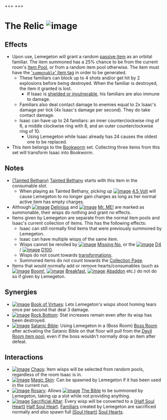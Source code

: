 +++
+++

 # The Relic ![image](/image/The_Relic.png) 


Effects
---------


* Upon use, Lemegeton will grant a random [passive item](/wiki/Passive_item "Passive item") as an orbital familiar. The item summoned has a 25% chance to be from the current room's [Item Pool](/wiki/Item_Pool "Item Pool"), or from a random item pool otherwise. The item must have the ['`summonable`' item tag](/wiki/Item_Tags_summonable "Item Tags summonable") in order to be generated.
	+ These familiars can block up to 4 shots and/or get hit by 2 explosions before being destroyed. When the familiar is destroyed, the item it granted is lost.
		- If Isaac is [shielded or invulnerable](/wiki/Temporary_Buffs "Temporary Buffs"), his familiars are also immune to damage.
	+ Familiars also deal contact damage to enemies equal to 2x Isaac's damage per tick (4x Isaac's damage per second). They do take contact damage.
	+ Isaac can have up to 24 familiars: an inner counterclockwise ring of 6, a middle clockwise ring with 8, and an outer counterclockwise ring of 10.
		- Using Lemegeton while Isaac already has 24 causes the oldest one to be replaced.
* This item belongs to the [Bookworm](/wiki/Bookworm "Bookworm") set. Collecting three items from this set will transform Isaac into Bookworm.


Notes
-------


* [(Tainted Bethany)](/wiki/Tainted_Bethany "Tainted Bethany") [Tainted Bethany](/wiki/Tainted_Bethany "Tainted Bethany") starts with this item in the consumable slot.
	+ When playing as Tainted Bethany, picking up [![image](/image/4.5_Volt.png)](/wiki/4.5_Volt "4.5 Volt") [4.5 Volt](/wiki/4.5_Volt "4.5 Volt") will cause Lemegeton to no longer gain charges as long as her normal active item has empty charges.
* Although [![image](/image/Delirious.png)](/wiki/Delirious "Delirious") [Delirious](/wiki/Delirious "Delirious") and [![image](/image/Mr._ME!.png)](/wiki/Mr._ME! "Mr. ME!") [Mr. ME!](/wiki/Mr._ME! "Mr. ME!") are marked as summonable, their wisps do nothing and grant no effects.
* Items given by Lemegeton are separate from the normal item pools and Isaac's current collection of items. This has the following effects:
	+ Isaac can still normally find items that were previously summoned by Lemegeton.
	+ Isaac can have multiple wisps of the same item.
	+ Wisps cannot be rerolled by [![image](/image/Missing_No..png)](/wiki/Missing_No. "Missing No.") [Missing No.](/wiki/Missing_No. "Missing No.") or the [![image](/image/D4.png)](/wiki/D4 "D4") [D4](/wiki/D4 "D4") / [![image](/image/D100.png)](/wiki/D100 "D100") [D100](/wiki/D100 "D100").
	+ Wisps do not count towards [transformations](/wiki/Transformation "Transformation").
	+ Summoned items do not count towards the [Collection Page](/wiki/Collection_Page "Collection Page").
* Items that would normally add or remove hearts/consumables (such as [![image](/image/Boom!.png)](/wiki/Boom! "Boom!") [Boom!](/wiki/Boom! "Boom!"), [![image](/image/Breakfast.png)](/wiki/Breakfast "Breakfast") [Breakfast](/wiki/Breakfast "Breakfast"), [![image](/image/Abaddon.png)](/wiki/Abaddon "Abaddon") [Abaddon](/wiki/Abaddon "Abaddon") etc.) do not do so if given by Lemegeton.


Synergies
-----------


* [![image](/image/Book_of_Virtues.png)](/wiki/Book_of_Virtues "Book of Virtues") [Book of Virtues](/wiki/Book_of_Virtues "Book of Virtues"): Lets Lemegeton's wisps shoot homing tears once per second that deal 3 damage.
* [![image](/image/Rock_Bottom.png)](/wiki/Rock_Bottom "Rock Bottom") [Rock Bottom](/wiki/Rock_Bottom "Rock Bottom"): Stat increases remain even after its wisp has been destroyed.
* [![image](/image/Satanic_Bible.png)](/wiki/Satanic_Bible "Satanic Bible") [Satanic Bible](/wiki/Satanic_Bible "Satanic Bible"): Using Lemegeton in a (Boss Room) [Boss Room](/wiki/Boss_Room "Boss Room") after activating the Satanic Bible on that floor will pull from the [Devil Room item pool](/wiki/Devil_Room_(Item_Pool) "Devil Room (Item Pool)"), even if the boss wouldn't normally drop an item after defeat.


Interactions
--------------


* [![image](/image/Chaos.png)](/wiki/Chaos "Chaos") [Chaos](/wiki/Chaos "Chaos"): Item wisps will be selected from random pools, regardless of the room Isaac is in.
* [![image](/image/Magic_Skin.png)](/wiki/Magic_Skin "Magic Skin") [Magic Skin](/wiki/Magic_Skin "Magic Skin"): Can be spawned by Lemegeton if it has been used in the current run.
* [![image](/image/Rosary.png)](/wiki/Rosary "Rosary") [Rosary](/wiki/Rosary "Rosary"): Allows [![image](/image/The_Bible.png)](/wiki/The_Bible "The Bible") [The Bible](/wiki/The_Bible "The Bible") to be summoned by Lemegeton, taking up a slot while not providing anything.
* [![image](/image/Sacrificial_Altar.png)](/wiki/Sacrificial_Altar "Sacrificial Altar") [Sacrificial Altar](/wiki/Sacrificial_Altar "Sacrificial Altar"): Every wisp will be converted to a [(Half Soul Heart)](/wiki/Half_Soul_Heart "Half Soul Heart") [Half Soul Heart](/wiki/Half_Soul_Heart "Half Soul Heart"). [Familiars](/wiki/Familiar "Familiar") created by Lemegeton are sacrificed normally and also spawn full [(Soul Heart)](/wiki/Soul_Heart "Soul Heart") [Soul Hearts](/wiki/Soul_Heart "Soul Heart").



